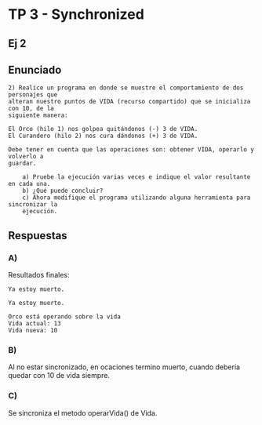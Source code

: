 # TP 3 - Synchronized

## Ej 2
## Enunciado
    2) Realice un programa en donde se muestre el comportamiento de dos personajes que
    alteran nuestro puntos de VIDA (recurso compartido) que se inicializa con 10, de la
    siguiente manera:
    
    El Orco (hilo 1) nos golpea quitándonos (-) 3 de VIDA.
    El Curandero (hilo 2) nos cura dándonos (+) 3 de VIDA.
    
    Debe tener en cuenta que las operaciones son: obtener VIDA, operarlo y volverlo a
    guardar.
    
        a) Pruebe la ejecución varias veces e indique el valor resultante en cada una.
        b) ¿Qué puede concluir?
        c) Ahora modifique el programa utilizando alguna herramienta para sincronizar la
        ejecución.


## Respuestas
### A)
    
Resultados finales:
```
Ya estoy muerto.
```
```
Ya estoy muerto.
```
```
Orco está operando sobre la vida
Vida actual: 13
Vida nueva: 10
```

### B) 
   
Al no estar sincronizado, en ocaciones termino muerto, cuando debería quedar con 10 de vida siempre.

### C)

Se sincroniza el metodo operarVida() de Vida.
